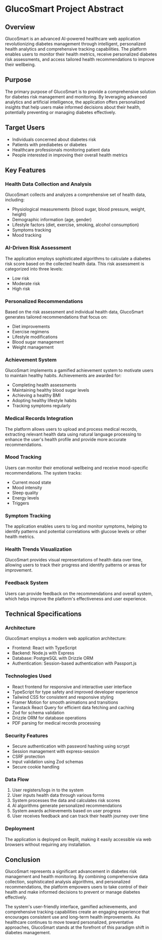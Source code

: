 # GlucoSmart Project Abstract

## Overview
GlucoSmart is an advanced AI-powered healthcare web application revolutionizing diabetes management through intelligent, personalized health analytics and comprehensive tracking capabilities. The platform enables users to monitor their health metrics, receive personalized diabetes risk assessments, and access tailored health recommendations to improve their wellbeing.

## Purpose
The primary purpose of GlucoSmart is to provide a comprehensive solution for diabetes risk management and monitoring. By leveraging advanced analytics and artificial intelligence, the application offers personalized insights that help users make informed decisions about their health, potentially preventing or managing diabetes effectively.

## Target Users
- Individuals concerned about diabetes risk
- Patients with prediabetes or diabetes
- Healthcare professionals monitoring patient data
- People interested in improving their overall health metrics

## Key Features

### Health Data Collection and Analysis
GlucoSmart collects and analyzes a comprehensive set of health data, including:
- Physiological measurements (blood sugar, blood pressure, weight, height)
- Demographic information (age, gender)
- Lifestyle factors (diet, exercise, smoking, alcohol consumption)
- Symptoms tracking
- Mood tracking

### AI-Driven Risk Assessment
The application employs sophisticated algorithms to calculate a diabetes risk score based on the collected health data. This risk assessment is categorized into three levels:
- Low risk
- Moderate risk
- High risk

### Personalized Recommendations
Based on the risk assessment and individual health data, GlucoSmart generates tailored recommendations that focus on:
- Diet improvements
- Exercise regimens
- Lifestyle modifications
- Blood sugar management
- Weight management

### Achievement System
GlucoSmart implements a gamified achievement system to motivate users to maintain healthy habits. Achievements are awarded for:
- Completing health assessments
- Maintaining healthy blood sugar levels
- Achieving a healthy BMI
- Adopting healthy lifestyle habits
- Tracking symptoms regularly

### Medical Records Integration
The platform allows users to upload and process medical records, extracting relevant health data using natural language processing to enhance the user's health profile and provide more accurate recommendations.

### Mood Tracking
Users can monitor their emotional wellbeing and receive mood-specific recommendations. The system tracks:
- Current mood state
- Mood intensity
- Sleep quality
- Energy levels
- Triggers

### Symptom Tracking
The application enables users to log and monitor symptoms, helping to identify patterns and potential correlations with glucose levels or other health metrics.

### Health Trends Visualization
GlucoSmart provides visual representations of health data over time, allowing users to track their progress and identify patterns or areas for improvement.

### Feedback System
Users can provide feedback on the recommendations and overall system, which helps improve the platform's effectiveness and user experience.

## Technical Specifications

### Architecture
GlucoSmart employs a modern web application architecture:
- Frontend: React with TypeScript
- Backend: Node.js with Express
- Database: PostgreSQL with Drizzle ORM
- Authentication: Session-based authentication with Passport.js

### Technologies Used
- React frontend for responsive and interactive user interface
- TypeScript for type safety and improved developer experience
- Tailwind CSS for consistent and responsive styling
- Framer Motion for smooth animations and transitions
- Tanstack React Query for efficient data fetching and caching
- Zod for schema validation
- Drizzle ORM for database operations
- PDF parsing for medical records processing

### Security Features
- Secure authentication with password hashing using scrypt
- Session management with express-session
- CSRF protection
- Input validation using Zod schemas
- Secure cookie handling

### Data Flow
1. User registers/logs in to the system
2. User inputs health data through various forms
3. System processes the data and calculates risk scores
4. AI algorithms generate personalized recommendations
5. System awards achievements based on user progress
6. User receives feedback and can track their health journey over time

### Deployment
The application is deployed on Replit, making it easily accessible via web browsers without requiring any installation.

## Conclusion
GlucoSmart represents a significant advancement in diabetes risk management and health monitoring. By combining comprehensive data collection, sophisticated analysis algorithms, and personalized recommendations, the platform empowers users to take control of their health and make informed decisions to prevent or manage diabetes effectively.

The system's user-friendly interface, gamified achievements, and comprehensive tracking capabilities create an engaging experience that encourages consistent use and long-term health improvements. As healthcare continues to move toward personalized, preventative approaches, GlucoSmart stands at the forefront of this paradigm shift in diabetes management.
